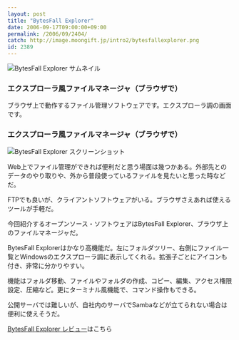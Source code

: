 ```yaml
---
layout: post
title: "BytesFall Explorer"
date: 2006-09-17T09:00:00+09:00
permalink: /2006/09/2404/
catch: http://image.moongift.jp/intro2/bytesfallexplorer.png
id: 2389
---
```

 ![BytesFall Explorer サムネイル](http://image.moongift.jp/intro2/bytesfallexplorer.t.png "BytesFall Explorer サムネイル")
  

### エクスプローラ風ファイルマネージャ（ブラウザで）
  
ブラウザ上で動作するファイル管理ソフトウェアです。エクスプローラ調の画面です。  
<!--more-->  

### エクスプローラ風ファイルマネージャ（ブラウザで）
  

![BytesFall Explorer スクリーンショット](http://image.moongift.jp/intro2/bytesfallexplorer.png "BytesFall Explorer スクリーンショット")

  

Web上でファイル管理ができれば便利だと思う場面は幾つかある。外部先とのデータのやり取りや、外から普段使っているファイルを見たいと思った時などだ。

  

FTPでも良いが、クライアントソフトウェアがいる。ブラウザさえあれば使えるツールが手軽だ。

  

今回紹介するオープンソース・ソフトウェアはBytesFall Explorer、ブラウザ上のファイルマネージャだ。

  

BytesFall Explorerはかなり高機能だ。左にフォルダツリー、右側にファイル一覧とWindowsのエクスプローラ調に表示してくれる。拡張子ごとにアイコンも付き、非常に分かりやすい。

  

機能はフォルダ移動、ファイルやフォルダの作成、コピー、編集、アクセス権限設定、圧縮など。更にターミナル風機能で、コマンド操作もできる。

  

公開サーバでは難しいが、自社内のサーバでSambaなどが立てられない場合は便利に使えそうだ。

  

[BytesFall Explorer レビュー](http://oss.moongift.jp/review/i-2405.html)はこちら

